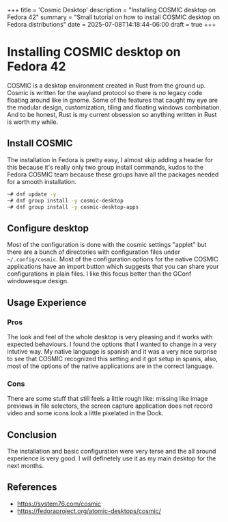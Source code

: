 +++
title = 'Cosmic Desktop'
description = "Installing COSMIC desktop on Fedora 42"
summary = "Small tutorial on how to install COSMIC desktop on Fedora distributions"
date = 2025-07-08T14:18:44-06:00
draft = true
+++

# Installing COSMIC desktop on Fedora 42

COSMIC is a desktop environment created in Rust from the ground up. Cosmic is written for the wayland
protocol so there is no legacy code floating around like in gnome. Some of the features that caught my eye
are the modular design, customization, tiling and floating windows combination. And to be honest, Rust is my current
obsession so anything written in Rust is worth my while.


## Install COSMIC

The installation in Fedora is pretty easy, I almost skip adding a header for this because it's really only two
group install commands, kudos to the Fedora COSMIC team because these groups have all the packages needed for 
a smooth installation.

```bash
~# dnf update -y
~# dnf group install -y cosmic-desktop
~# dnf group install -y cosmic-desktop-apps
```

## Configure desktop

Most of the configuration is done with the cosmic settings "applet" but there are a bunch of directories with
configuration files under `~/.config/cosmic`. Most of the configuration options for the native COSMIC applications
have an import button which suggests that you can share your configurations in plain files. I like this focus
better than the GConf windowesque design.

## Usage Experience


### Pros

The look and feel of the whole desktop is very pleasing and it works with expected behaviours. I found the options that
I wanted to change in a very intutive way. My native language is spanish and it was a very nice surprise to see that
COSMIC recognized this setting and it got setup in spanis, also, most of the options of the native applications are in
the correct language.

### Cons

There are some stuff that still feels a little rough like: missing like image previews in file selectors, the screen capture 
application does not record video and some icons look a little pixelated in the Dock.

## Conclusion

The installation and basic configuration were very terse and the all around experience is very good. I will definetely use it
as my main desktop for the next months.


## References
* https://system76.com/cosmic
* https://fedoraproject.org/atomic-desktops/cosmic/
